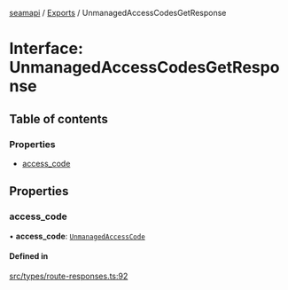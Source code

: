 [seamapi](../README.md) / [Exports](../modules.md) / UnmanagedAccessCodesGetResponse

# Interface: UnmanagedAccessCodesGetResponse

## Table of contents

### Properties

- [access\_code](UnmanagedAccessCodesGetResponse.md#access_code)

## Properties

### access\_code

• **access\_code**: [`UnmanagedAccessCode`](UnmanagedAccessCode.md)

#### Defined in

[src/types/route-responses.ts:92](https://github.com/seamapi/javascript/blob/main/src/types/route-responses.ts#L92)
